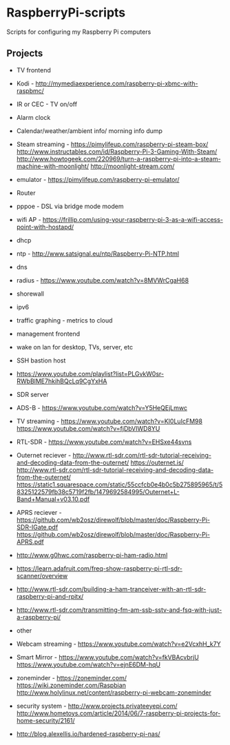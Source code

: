 # RaspberryPi-scripts

Scripts for configuring my Raspberry Pi computers

## Projects
- TV frontend
 - Kodi - http://mymediaexperience.com/raspberry-pi-xbmc-with-raspbmc/
 - IR or CEC - TV on/off
 - Alarm clock
 - Calendar/weather/ambient info/ morning info dump
 - Steam streaming - https://pimylifeup.com/raspberry-pi-steam-box/ http://www.instructables.com/id/Raspberry-Pi-3-Gaming-With-Steam/ http://www.howtogeek.com/220969/turn-a-raspberry-pi-into-a-steam-machine-with-moonlight/ http://moonlight-stream.com/
 - emulator - https://pimylifeup.com/raspberry-pi-emulator/

- Router
 - pppoe - DSL via bridge mode modem
 - wifi AP - https://frillip.com/using-your-raspberry-pi-3-as-a-wifi-access-point-with-hostapd/
 - dhcp
 - ntp - http://www.satsignal.eu/ntp/Raspberry-Pi-NTP.html
 - dns
 - radius - https://www.youtube.com/watch?v=8MVWrCgaH68
 - shorewall
 - ipv6
 - traffic graphing - metrics to cloud
 - management frontend
 - wake on lan for desktop, TVs, server, etc
 - SSH bastion host
 - https://www.youtube.com/playlist?list=PLGvkW0sr-RWbBlME7hkihBQcLq9CgYxHA
  
- SDR server
 - ADS-B - https://www.youtube.com/watch?v=Y5HeQEjLmwc
 - TV streaming - https://www.youtube.com/watch?v=KI0LuIcFM98 https://www.youtube.com/watch?v=fjDbVIWD8YU
 - RTL-SDR - https://www.youtube.com/watch?v=EHSxe44svns
 - Outernet reciever - http://www.rtl-sdr.com/rtl-sdr-tutorial-receiving-and-decoding-data-from-the-outernet/  https://outernet.is/ http://www.rtl-sdr.com/rtl-sdr-tutorial-receiving-and-decoding-data-from-the-outernet/ https://static1.squarespace.com/static/55ccfcb0e4b0c5b275895965/t/58325122579fb38c5719f2fb/1479692584995/Outernet+L-Band+Manual+v03.10.pdf 
 - APRS reciever - https://github.com/wb2osz/direwolf/blob/master/doc/Raspberry-Pi-SDR-IGate.pdf https://github.com/wb2osz/direwolf/blob/master/doc/Raspberry-Pi-APRS.pdf 
 - http://www.g0hwc.com/raspberry-pi-ham-radio.html
 - https://learn.adafruit.com/freq-show-raspberry-pi-rtl-sdr-scanner/overview
 - http://www.rtl-sdr.com/building-a-ham-tranceiver-with-an-rtl-sdr-raspberry-pi-and-rpitx/
 - http://www.rtl-sdr.com/transmitting-fm-am-ssb-sstv-and-fsq-with-just-a-raspberry-pi/

- other
 - Webcam streaming - https://www.youtube.com/watch?v=e2VcxhH_k7Y
 - Smart Mirror - https://www.youtube.com/watch?v=fkVBAcvbrjU https://www.youtube.com/watch?v=ejnE6DM-hqU
 - zoneminder - https://zoneminder.com/ https://wiki.zoneminder.com/Raspbian http://www.holylinux.net/content/raspberry-pi-webcam-zoneminder 
 - security system - http://www.projects.privateeyepi.com/ http://www.hometoys.com/article/2014/06/7-raspberry-pi-projects-for-home-security/2161/
 - http://blog.alexellis.io/hardened-raspberry-pi-nas/
 

